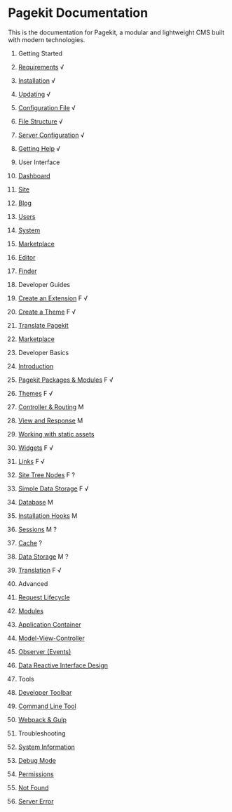 Pagekit Documentation
=====================

This is the documentation for Pagekit, a modular and lightweight CMS built with modern technologies.

1. Getting Started
  1. [Requirements](getting-started/requirements.md) √
  2. [Installation](getting-started/installation.md) √
  3. [Updating](getting-started/updating.md) √
  4. [Configuration File](getting-started/configuration-file.md) √
  5. [File Structure](getting-started/file-structure.md) √
  6. [Server Configuration](getting-started/server-configuration.md) √
  7. [Getting Help](getting-started/getting-help.md) √

2. User Interface
  1. [Dashboard](user-interface/dashboard.md)
  2. [Site](user-interface/site.md)
  3. [Blog](user-interface/blog.md)
  4. [Users](user-interface/users.md)
  5. [System](user-interface/system.md)
  6. [Marketplace](user-interface/marketplace.md)
  7. [Editor](user-interface/editor.md)
  8. [Finder](user-interface/finder.md)

3. Developer Guides
  1. [Create an Extension](guides/create-an-extension.md) F √
  2. [Create a Theme](guides/theme.md) F √
  3. [Translate Pagekit](guides/translation.md)
  4. [Marketplace](basics/marketplace.md)

4. Developer Basics
 1. [Introduction](developer-basics/developer-introduction.md)
 2. [Pagekit Packages &amp; Modules](developer-basics/packages.md) F √
 5. [Themes](developer-basics/themes.md) F √
 3. [Controller &amp; Routing](developer-basics/controller.md) M
 4. [View and Response](developer-basics/view-response.md) M
 5. [Working with static assets](developer-basics/assets.md)
 7. [Widgets](developer-basics/widgets.md) F √
 8. [Links](developer-basics/links.md) F √
 9. [Site Tree Nodes](developer-basics/site-tree-nodes.md) F ?
 11. [Simple Data Storage](developer-basics/module-config.md) F √
 12. [Database](developer-basics/database.md) M
 13. [Installation Hooks](developer-basics/installation-hooks.md) M
 14. [Sessions](developer-basics/sessions.md) M ?
 15. [Cache](developer-basics/cache.md) ?
 16. [Data Storage](developer-basics/data-storage.md) M ?
 17. [Translation](developer-basics/translation.md) F √

5. Advanced
  1. [Request Lifecycle]() 
  2. [Modules]()
  3. [Application Container]()
  4. [Model-View-Controller]()
  5. [Observer (Events)](developer/architecture-events.md)
  6. [Data Reactive Interface Design](developer/data-reactive-ui.md)

6. Tools
  1. [Developer Toolbar](tools/developer-toolbar.md)
  2. [Command Line Tool](tools/command-line-tool.md)
  3. [Webpack &amp; Gulp](tools/webpack-gulp.md)

7. Troubleshooting
  1. [System Information](troubleshooting/system-information.md)
  2. [Debug Mode](troubleshooting/debug.md)
  2. [Permissions](troubleshooting/permissions.md)
  2. [Not Found](troubleshooting/not-found.md)
  2. [Server Error](troubleshooting/server-error.md)
